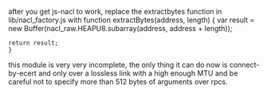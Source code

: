 after you get js-nacl to work, replace the extractbytes function in lib/nacl_factory.js with
    function extractBytes(address, length) {
  var result = new Buffer(nacl_raw.HEAPU8.subarray(address, address + length));

	return result;
    }


this module is very very incomplete, the only thing it can do now is connect-by-ecert and only over a lossless link with a high enough MTU and be careful not to specify more than 512 bytes of arguments over rpcs.
